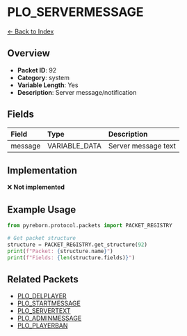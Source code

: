 # PLO_SERVERMESSAGE

[← Back to Index](../index.md)

## Overview

- **Packet ID**: 92
- **Category**: system
- **Variable Length**: Yes
- **Description**: Server message/notification

## Fields

| Field | Type | Description |
|:------|:-----|:------------|
| message | VARIABLE_DATA | Server message text |

## Implementation

❌ **Not implemented**

## Example Usage

```python
from pyreborn.protocol.packets import PACKET_REGISTRY

# Get packet structure
structure = PACKET_REGISTRY.get_structure(92)
print(f"Packet: {structure.name}")
print(f"Fields: {len(structure.fields)}")
```

## Related Packets

- [PLO_DELPLAYER](PLO_DELPLAYER.md)
- [PLO_STARTMESSAGE](PLO_STARTMESSAGE.md)
- [PLO_SERVERTEXT](PLO_SERVERTEXT.md)
- [PLO_ADMINMESSAGE](PLO_ADMINMESSAGE.md)
- [PLO_PLAYERBAN](PLO_PLAYERBAN.md)
